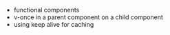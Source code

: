 * functional components
* v-once in a parent component on a child component
* using keep alive for caching
